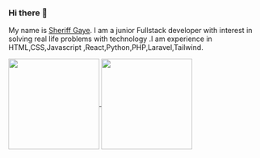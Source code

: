 ### Hi there 👋

My name is [Sheriff Gaye](https://www.linkedin.com/in/sheriff-gaye%F0%9F%87%AC%F0%9F%87%B2-283772211/). I am a junior Fullstack developer with interest in solving real life  problems with technology .I am experience in HTML,CSS,Javascript ,React,Python,PHP,Laravel,Tailwind.

<a href="https://github.com/sheriff-gaye/github-readme-stats">
  <img height="180px" align="center" src="https://github-readme-stats.vercel.app/api?username=sheriff-gaye&show_icons=true&theme=jolly&layout=compact" />
</a>
<a href="https://github.com/sheriff-gaye/convoychat">
  <img height="180px" align="center" src="https://github-readme-stats.vercel.app/api/top-langs/?username=sheriff-gaye&langs_count=8&theme=jolly&layout=compact" />
</a>
